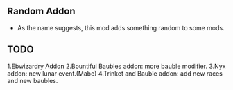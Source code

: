 
## Random Addon
- As the name suggests, this mod adds something random to some mods.
## TODO
1.Ebwizardry Addon
2.Bountiful Baubles addon: more bauble modifier.
3.Nyx addon: new lunar event.(Mabe)
4.Trinket and Bauble addon: add new races and new baubles.